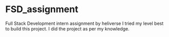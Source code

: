 # FSD_assignment
Full Stack Development intern assignment by heliverse
I tried my level best to build this project. I did the project as per my knowledge.
